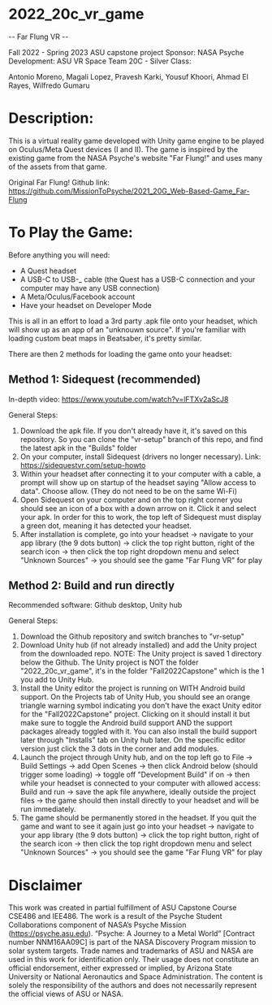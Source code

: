 # 2022_20c_vr_game

-- Far Flung VR --

Fall 2022 - Spring 2023 ASU capstone project
Sponsor: NASA Psyche
Development: ASU VR Space Team 20C - Silver Class: 

Antonio Moreno, 
Magali Lopez,
Pravesh Karki,
Yousuf Khoori,
Ahmad El Rayes,
Wilfredo Gumaru

# Description:
This is a virtual reality game developed with Unity game engine to be played on Oculus/Meta Quest devices (I and II).
The game is inspired by the existing game from the NASA Psyche's website "Far Flung!" and uses many of the assets from that game.

Original Far Flung! Github link: https://github.com/MissionToPsyche/2021_20G_Web-Based-Game_Far-Flung

# To Play the Game:
Before anything you will need:
- A Quest headset
- A USB-C to USB-_ cable (the Quest has a USB-C connection and your computer may have any USB connection)
- A Meta/Oculus/Facebook account
- Have your headset on Developer Mode

This is all in an effort to load a 3rd party .apk file onto your headset, which will show up as an app of an "unknouwn source". 
If you're familiar with loading custom beat maps in Beatsaber, it's pretty similar.

There are then 2 methods for loading the game onto your headset:

## Method 1: Sidequest (recommended)
In-depth video: https://www.youtube.com/watch?v=lFTXv2aScJ8

General Steps:
1) Download the apk file. If you don't already have it, it's saved on this repository. So you can clone the "vr-setup" branch of this repo, and find the latest apk in the "Builds" folder
2) On your computer, install Sidequest (drivers no longer necessary). Link: https://sidequestvr.com/setup-howto
3) Within your headset after connecting it to your computer with a cable, a prompt will show up on startup of the headset saying "Allow access to data". Choose allow. (They do not need to be on the same Wi-Fi)
4) Open Sidequest on your computer and on the top right corner you should see an icon of a box with a down arrow on it. Click it and select your apk. In order for this to work, the top left of Sidequest must display a green dot, meaning it has detected your headset.
5) After installation is complete, go into your headset -> navigate to your app library (the 9 dots button) -> click the top right button, right of the search icon -> then click the top right dropdown menu and select "Unknown Sources" -> you should see the game "Far Flung VR" for play

## Method 2: Build and run directly
Recommended software: Github desktop, Unity hub

General Steps:
1) Download the Github repository and switch branches to "vr-setup"
2) Download Unity hub (if not already installed) and add the Unity project from the downloaded repo. NOTE: The Unity project is saved 1 directory below the Github. The Unity project is NOT the folder "2022_20c_vr_game", it's in the folder "Fall2022Capstone" which is the 1 you add to Unity Hub.
3) Install the Unity editor the project is running on WITH Android build support. On the Projects tab of Unity Hub, you should see an orange triangle warning symbol indicating you don't have the exact Unity editor for the "Fall2022Capstone" project. Clicking on it should install it but make sure to toggle the Android build support AND the support packages already toggled with it. You can also install the build support later through "Installs" tab on Unity hub later. On the specific editor version just click the 3 dots in the corner and add modules.
4) Launch the project through Unity hub, and on the top left go to File -> Build Settings -> add Open Scenes -> then click Android below (should trigger some loading) -> toggle off "Development Build" if on -> then while your headset is connected to your computer with allowed access: Build and run -> save the apk file anywhere, ideally outside the project files -> the game should then install directly to your headset and will be run immediately. 
5) The game should be permanently stored in the headset. If you quit the game and want to see it again just go into your headset -> navigate to your app library (the 9 dots button) -> click the top right button, right of the search icon -> then click the top right dropdown menu and select "Unknown Sources" -> you should see the game "Far Flung VR" for play


# Disclaimer
This work was created in partial fulfillment of ASU Capstone Course CSE486 and IEE486. The work is a result of the Psyche Student Collaborations component of NASA’s Psyche Mission (https://psyche.asu.edu). “Psyche: A Journey to a Metal World” [Contract number NNM16AA09C] is part of the NASA Discovery Program mission to solar system targets. Trade names and trademarks of ASU and NASA are used in this work for identification only. Their usage does not constitute an official endorsement, either expressed or implied, by Arizona State University or National Aeronautics and Space Administration. The content is solely the responsibility of the authors and does not necessarily represent the official views of ASU or NASA.
